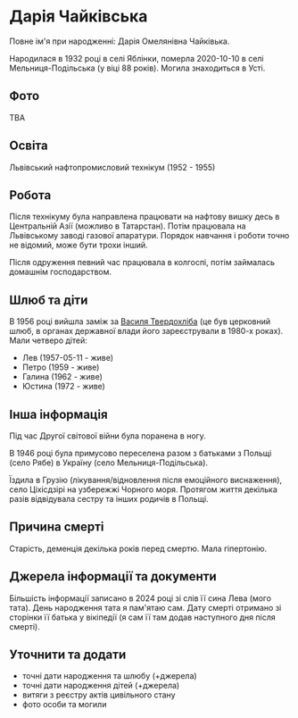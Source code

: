 # Дарія Чайківська #

Повне ім'я при народженні: Дарія Омелянівна Чайківька.

Народилася в 1932 році в селі Яблінки, померла 2020-10-10 в селі Мельниця-Подільська (у віці 88 років). Могила знаходиться в Усті.

## Фото ##

TBA

## Освіта ##

Львівський нафтопромисловий технікум (1952 - 1955)

## Робота ##

Після технікуму була направлена працювати на нафтову вишку десь в Центральній Азії (можливо в Татарстан).
Потім працювала на Львівському заводі газової апаратури. Порядок навчання і роботи точно не відомий, може бути трохи інший.

Після одруження певний час працювала в колгоспі, потім займалась домашнім господарством.

## Шлюб та діти ##

В 1956 році вийшла заміж за [Василя Твердохліба](Василь%20Твердохліб.md) (це був церковний шлюб, в органах державної влади його зареєстрували в 1980-х роках). Мали четверо дітей:

- Лев (1957-05-11 - живе)
- Петро (1959 - живе)
- Галина (1962 - живе)
- Юстина (1972 - живе)

## Інша інформація ##

Під час Другої світової війни була поранена в ногу.

В 1946 році була примусово переселена разом з батьками з Польщі (село Рябе) в Україну (село Мельниця-Подільська).

Їздила в Грузію (лікування/відновлення після емоційного виснаження), село Ціхісдзірі на узбережжі Чорного моря.
Протягом життя декілька разів відвідувала сестру та інших родичів в Польщі.

## Причина смерті ##

Старість, деменція декілька років перед смертю. Мала гіпертонію.

## Джерела інформації та документи ##

Більшість інформації записано в 2024 році зі слів її сина Лева (мого тата). День народження тата я пам'ятаю сам.
Дату смерті отримано зі сторінки її батька у вікіпедії (я сам її там додав наступного дня після смерті).

## Уточнити та додати ##

- точні дати народження та шлюбу (+джерела)
- точні дати народження дітей (+джерела)
- витяги з реєстру актів цивільного стану
- фото особи та могили
